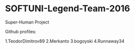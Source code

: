 # SOFTUNI-Legend-Team-2016
Super-Human Project

Github profiles:

1.TeodorDimitrov89
2.Merkanto
3.bogoyski
4.Runnaway34
